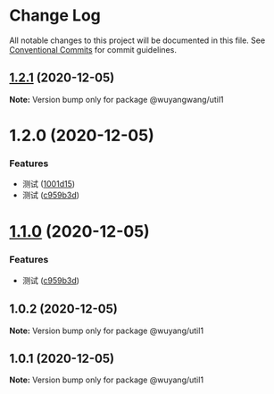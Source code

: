 # Change Log

All notable changes to this project will be documented in this file.
See [Conventional Commits](https://conventionalcommits.org) for commit guidelines.

## [1.2.1](https://github.com/wuyang910217/multi-packages-template/compare/@wuyangwang/util1@1.2.0...@wuyangwang/util1@1.2.1) (2020-12-05)

**Note:** Version bump only for package @wuyangwang/util1





# 1.2.0 (2020-12-05)


### Features

* 测试 ([1001d15](https://github.com/wuyang910217/multi-packages-template/commit/1001d151fd510d5dbda9b55f8e57a20741f87cfd))
* 测试 ([c959b3d](https://github.com/wuyang910217/multi-packages-template/commit/c959b3da0d59c388402136b0ce38e4ac94cf1e99))





# [1.1.0](https://github.com/wuyang910217/multi-packages-template/compare/@wuyang/util1@1.0.2...@wuyang/util1@1.1.0) (2020-12-05)


### Features

* 测试 ([c959b3d](https://github.com/wuyang910217/multi-packages-template/commit/c959b3da0d59c388402136b0ce38e4ac94cf1e99))





## 1.0.2 (2020-12-05)

**Note:** Version bump only for package @wuyang/util1





## 1.0.1 (2020-12-05)

**Note:** Version bump only for package @wuyang/util1
